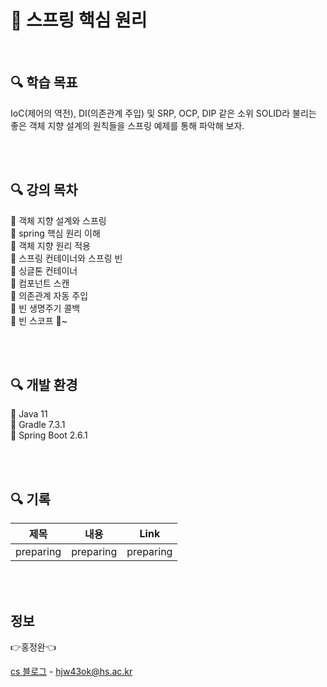 # 🚩 스프링 핵심 원리

<br>

## 🔍 학습 목표

IoC(제어의 역전), DI(의존관계 주입) 및 SRP, OCP, DIP 같은 소위 SOLID라 불리는 좋은 객체 지향 설계의 원칙들을 스프링 예제를 통해 파악해 보자.

<br><br>

## 🔍 강의 목차 

🔹 객체 지향 설계와 스프링<br>
🔹 spring 핵심 원리 이해<br>
🔹 객체 지향 원리 적용 <br>
🔹 스프링 컨테이너와 스프링 빈 <br>
🔹 싱글톤 컨테이너 <br>
🔹 컴포넌트 스캔 <br>
🔹 의존관계 자동 주입 <br>
🔹 빈 생명주기 콜백<br>
🔹 빈 스코프 🚩~


<br><br>

## 🔍 개발 환경 

🔹 Java 11 <br>
🔹 Gradle 7.3.1 <br>
🔹 Spring Boot 2.6.1 <br>

<br><br>

## 🔍 기록


|제목|내용|Link|
|------|---|---|
|preparing|preparing|preparing|


<br><br>
## 정보

👉홍정완👈

[cs 블로그](https://velog.io/@daydream) -
hjw43ok@hs.ac.kr
